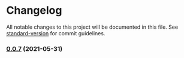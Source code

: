# Changelog

All notable changes to this project will be documented in this file. See [standard-version](https://github.com/conventional-changelog/standard-version) for commit guidelines.

### [0.0.7](https://github.com/minhuaF/blog/compare/v0.0.6...v0.0.7) (2021-05-31)
